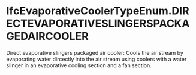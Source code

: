 IfcEvaporativeCoolerTypeEnum.DIRECTEVAPORATIVESLINGERSPACKAGEDAIRCOOLER
=======================================================================
Direct evaporative slingers packaged air cooler: Cools the air stream by
evaporating water dircectly into the air stream using coolers with a water
slinger in an evaporative cooling section and a fan section.


